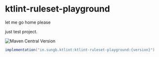 # ktlint-ruleset-playground

let me go home please

just test project.

![Maven Central Version](https://img.shields.io/maven-central/v/in.sungb.ktlint/ktlint-ruleset-playground?style=flat-square)

```groovy
implementation("in.sungb.ktlint:ktlint-ruleset-playground:{version}")
```
